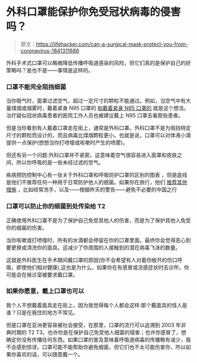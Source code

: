 # 外科口罩能保护你免受冠状病毒的侵害吗？

> 原文：<https://lifehacker.com/can-a-surgical-mask-protect-you-from-coronavirus-1841311686>

外科手术式口罩可以略微降低传播呼吸道感染的风险，但它们真的是保护自己的好策略吗？是也不是——事情是这样的。



### 口罩不能完全阻挡细菌

当你吸气时，面罩过滤空气，超过一定尺寸的颗粒不能通过。例如，当空气中有大量煤烟或烟雾时，戴着紧身 N95 口罩的 [和戴着紧身 N95 口罩的](https://vitals.lifehacker.com/this-is-the-right-way-to-wear-a-smoke-mask-1830434399) 就是这个想法。治疗疑似冠状病毒患者的医院工作人员也被建议戴上 N95 口罩去看那些患者。

但是当你看到有人戴着口罩走在街上，通常是外科口罩。外科口罩不是为阻挡特定尺寸的颗粒而设计的，而且病毒比煤烟颗粒更小。也就是说，口罩可以对体液小滴提供一点保护(想想当你打喷嚏或咳嗽时产生的喷雾)。

但还有另一个问题:外科口罩并不紧密。这意味着空气很容易进入面罩和皮肤之间，所以你呼吸的是一些未经过滤的空气。

疾病预防控制中心有一张关于外科口罩和呼吸防护口罩的区别的图表 ，但是底线是他们不推荐任何一种用于日常防护他人的细菌。如果你在旅行，他们 [推荐其他措施](https://wwwnc.cdc.gov/travel/destinations/traveler/none/china#stay-healthy-and-safe) ，比如经常洗手，以及——根据昨天的警告——避免不必要的中国之行

### 口罩可以防止你的细菌到处传染给 T2

正确使用外科口罩不是为了保护自己免受其他人的伤害，而是为了保护其他人免受你的细菌的伤害。

当你咳嗽或打喷嚏时，所有的水滴都会停留在你的口罩里面。最终你会觉得恶心到要更换或清洗你的面具。这减少了你周围的人接触到的潜在病毒飞沫的数量。

这就是外科医生在手术期间戴口罩的原因(你不会希望有人对着你敞开的伤口呼吸，即使他们相对健康),这也是为什么，如果你在有感冒或流感症状时去诊所，你可能会在候诊室被要求戴口罩。

### 如果你愿意，戴上口罩也可以

我个人不想戴着面具走在街上，因为我觉得每个人都会这样:那个戴面具的怪人是谁？只是在我住的地方不常见。

但是口罩在亚洲更容易被社会接受，在那里，口罩的流行可以追溯到 2003 年非典时期的 T2 T3。也许你是在保护自己免受他人细菌的侵害；也许你感冒了，想确定你没有传播任何东西。如果口罩的普及意味着呼吸道病毒的传播略有减少，我不会感到惊讶。口罩可能不能帮助你避免细菌，但它们也不太可能伤害你，所以如果你喜欢的话，可以随意戴一个。